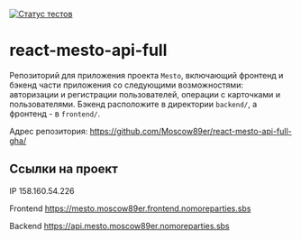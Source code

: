 [![Статус тестов](../../actions/workflows/tests.yml/badge.svg)](../../actions/workflows/tests.yml)

# react-mesto-api-full
Репозиторий для приложения проекта `Mesto`, включающий фронтенд и бэкенд части приложения со следующими возможностями: авторизации и регистрации пользователей, операции с карточками и пользователями. Бэкенд расположите в директории `backend/`, а фронтенд - в `frontend/`.

Адрес репозитория: https://github.com/Moscow89er/react-mesto-api-full-gha/

## Ссылки на проект

IP 158.160.54.226

Frontend https://mesto.moscow89er.frontend.nomoreparties.sbs

Backend https://api.mesto.moscow89er.nomoreparties.sbs

